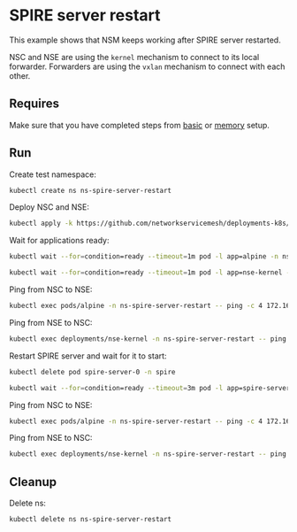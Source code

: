 # SPIRE server restart

This example shows that NSM keeps working after SPIRE server restarted.

NSC and NSE are using the `kernel` mechanism to connect to its local forwarder.
Forwarders are using the `vxlan` mechanism to connect with each other.

## Requires

Make sure that you have completed steps from [basic](../../basic) or [memory](../../memory) setup.

## Run

Create test namespace:
```bash
kubectl create ns ns-spire-server-restart
```

Deploy NSC and NSE:
```bash
kubectl apply -k https://github.com/networkservicemesh/deployments-k8s/examples/heal/spire-server-restart?ref=a2435a1844c2eb47a9f5bfd9a10d77ec0348a70f
```

Wait for applications ready:
```bash
kubectl wait --for=condition=ready --timeout=1m pod -l app=alpine -n ns-spire-server-restart
```
```bash
kubectl wait --for=condition=ready --timeout=1m pod -l app=nse-kernel -n ns-spire-server-restart
```

Ping from NSC to NSE:
```bash
kubectl exec pods/alpine -n ns-spire-server-restart -- ping -c 4 172.16.1.100
```

Ping from NSE to NSC:
```bash
kubectl exec deployments/nse-kernel -n ns-spire-server-restart -- ping -c 4 172.16.1.101
```

Restart SPIRE server and wait for it to start:
```bash
kubectl delete pod spire-server-0 -n spire
```
```bash
kubectl wait --for=condition=ready --timeout=3m pod -l app=spire-server -n spire
```

Ping from NSC to NSE:
```bash
kubectl exec pods/alpine -n ns-spire-server-restart -- ping -c 4 172.16.1.100
```

Ping from NSE to NSC:
```bash
kubectl exec deployments/nse-kernel -n ns-spire-server-restart -- ping -c 4 172.16.1.101
```

## Cleanup

Delete ns:
```bash
kubectl delete ns ns-spire-server-restart
```
